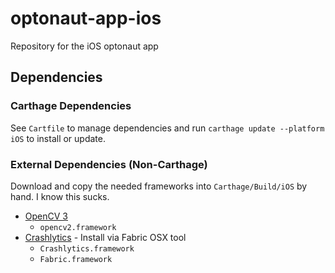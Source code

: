 # optonaut-app-ios
Repository for the iOS optonaut app

## Dependencies

### Carthage Dependencies

See `Cartfile` to manage dependencies and run `carthage update --platform iOS` to install or update.

### External Dependencies (Non-Carthage)

Download and copy the needed frameworks into `Carthage/Build/iOS` by hand. I know this sucks.

* [OpenCV 3](http://opencv.org/downloads.html)
  * `opencv2.framework`
* [Crashlytics](https://fabric.io/kits/ios/crashlytics) - Install via Fabric OSX tool
  * `Crashlytics.framework`
  * `Fabric.framework`
